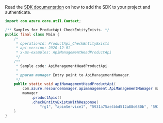 Read the [SDK documentation](https://github.com/Azure/azure-sdk-for-java/blob/azure-resourcemanager-apimanagement_1.0.0-beta.2/sdk/apimanagement/azure-resourcemanager-apimanagement/README.md) on how to add the SDK to your project and authenticate.

```java
import com.azure.core.util.Context;

/** Samples for ProductApi CheckEntityExists. */
public final class Main {
    /*
     * operationId: ProductApi_CheckEntityExists
     * api-version: 2020-12-01
     * x-ms-examples: ApiManagementHeadProductApi
     */
    /**
     * Sample code: ApiManagementHeadProductApi.
     *
     * @param manager Entry point to ApiManagementManager.
     */
    public static void apiManagementHeadProductApi(
        com.azure.resourcemanager.apimanagement.ApiManagementManager manager) {
        manager
            .productApis()
            .checkEntityExistsWithResponse(
                "rg1", "apimService1", "5931a75ae4bbd512a88c680b", "59306a29e4bbd510dc24e5f9", Context.NONE);
    }
}
```
